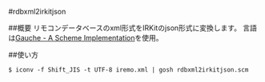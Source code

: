 #rdbxml2irkitjson

##概要
リモコンデータベースのxml形式をIRKitのjson形式に変換します。
言語は[Gauche - A Scheme Implementation](http://practical-scheme.net/gauche/index-j.html)を使用。

##使い方

```
$ iconv -f Shift_JIS -t UTF-8 iremo.xml | gosh rdbxml2irkitjson.scm
```

